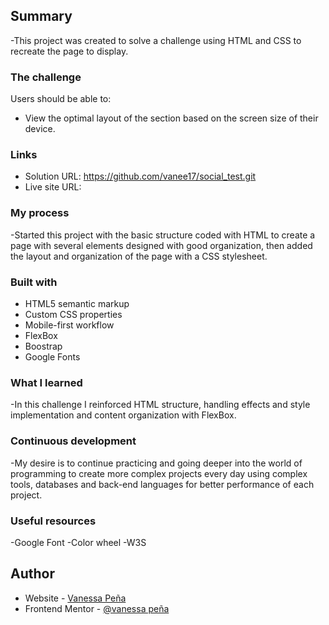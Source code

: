 ## Summary

-This project was created to solve a challenge using HTML and CSS to recreate the page to display.

### The challenge

Users should be able to:

- View the optimal layout of the section based on the screen size of their device.

### Links

- Solution URL: https://github.com/vanee17/social_test.git
- Live site URL:

### My process

-Started this project with the basic structure coded with HTML to create a page with several elements designed with good organization, then added the layout and organization of the page with a CSS stylesheet.

### Built with

- HTML5 semantic markup
- Custom CSS properties
- Mobile-first workflow
- FlexBox
- Boostrap
- Google Fonts

### What I learned

-In this challenge I reinforced HTML structure, handling effects and style implementation and content organization with FlexBox.

### Continuous development

-My desire is to continue practicing and going deeper into the world of programming to create more complex projects every day using complex tools, databases and back-end languages for better performance of each project.

### Useful resources

-Google Font
-Color wheel
-W3S

## Author

- Website - [Vanessa Peña](https://github.com/vanee17)
- Frontend Mentor - [@vanessa peña](https://www.frontendmentor.io/profile/vanee17)